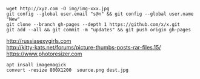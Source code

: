 
```
wget http://xyz.com -O img/img-xxx.jpg
git config --global user.email "s@n" && git config --global user.name "New"
git clone --branch gh-pages --depth 1 https://github.com/x/x.git
git add --all && git commit -m "updates" && git push origin gh-pages
```

http://russiasexygirls.com  
http://kitty-kats.net/forums/picture-thumbs-posts-rar-files.15/  
https://www.photoresizer.com

```
apt insall imagemagick
convert -resize 800X1200  source.png dest.jpg
```

